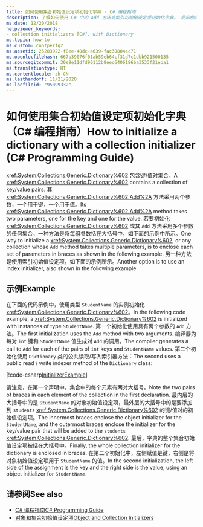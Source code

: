 ```yaml
---
title: 如何使用集合初始值设定项初始化字典 - C# 编程指南
description: 了解如何使用 C# 中的 Add 方法或索引初始值设定项初始化字典。 此示例显示了这两个选项。
ms.date: 12/20/2018
helpviewer_keywords:
- collection initializers [C#], with Dictionary
ms.topic: how-to
ms.custom: contperfq2
ms.assetid: 25283922-f8ee-40dc-a639-fac30804ec71
ms.openlocfilehash: 667b39076f01ab59eb64cf31d7c1dbb921500135
ms.sourcegitcommit: 30e9e11dfd90112b8eec6406186ba3533f21eba1
ms.translationtype: HT
ms.contentlocale: zh-CN
ms.lasthandoff: 11/21/2020
ms.locfileid: "95099332"
---
```

# <a name="how-to-initialize-a-dictionary-with-a-collection-initializer-c-programming-guide"></a><span data-ttu-id="a3e57-104">如何使用集合初始值设定项初始化字典（C# 编程指南）</span><span class="sxs-lookup"><span data-stu-id="a3e57-104">How to initialize a dictionary with a collection initializer (C# Programming Guide)</span></span>

<span data-ttu-id="a3e57-105"><xref:System.Collections.Generic.Dictionary%602> 包含键/值对集合。</span><span class="sxs-lookup"><span data-stu-id="a3e57-105">A <xref:System.Collections.Generic.Dictionary%602> contains a collection of key/value pairs.</span></span> <span data-ttu-id="a3e57-106">其 <xref:System.Collections.Generic.Dictionary%602.Add%2A> 方法采用两个参数，一个用于键，一个用于值。</span><span class="sxs-lookup"><span data-stu-id="a3e57-106">Its <xref:System.Collections.Generic.Dictionary%602.Add%2A> method takes two parameters, one for the key and one for the value.</span></span> <span data-ttu-id="a3e57-107">若要初始化 <xref:System.Collections.Generic.Dictionary%602> 或其 `Add` 方法采用多个参数的任何集合，一种方法是将每组参数括在大括号中，如下面的示例中所示。</span><span class="sxs-lookup"><span data-stu-id="a3e57-107">One way to initialize a <xref:System.Collections.Generic.Dictionary%602>, or any collection whose `Add` method takes multiple parameters, is to enclose each set of parameters in braces as shown in the following example.</span></span> <span data-ttu-id="a3e57-108">另一种方法是使用索引初始值设定项，如下面的示例所示。</span><span class="sxs-lookup"><span data-stu-id="a3e57-108">Another option is to use an index initializer, also shown in the following example.</span></span>

## <a name="example"></a><span data-ttu-id="a3e57-109">示例</span><span class="sxs-lookup"><span data-stu-id="a3e57-109">Example</span></span>

<span data-ttu-id="a3e57-110">在下面的代码示例中，使用类型 `StudentName` 的实例初始化 <xref:System.Collections.Generic.Dictionary%602>。</span><span class="sxs-lookup"><span data-stu-id="a3e57-110">In the following code example, a <xref:System.Collections.Generic.Dictionary%602> is initialized with instances of type `StudentName`.</span></span>  <span data-ttu-id="a3e57-111">第一个初始化使用具有两个参数的 `Add` 方法。</span><span class="sxs-lookup"><span data-stu-id="a3e57-111">The first initialization uses the `Add` method with two arguments.</span></span> <span data-ttu-id="a3e57-112">编译器为每对 `int` 键和 `StudentName` 值生成对 `Add` 的调用。</span><span class="sxs-lookup"><span data-stu-id="a3e57-112">The compiler generates a call to `Add` for each of the pairs of `int` keys and `StudentName` values.</span></span> <span data-ttu-id="a3e57-113">第二个初始化使用 `Dictionary` 类的公共读取/写入索引器方法：</span><span class="sxs-lookup"><span data-stu-id="a3e57-113">The second uses a public read / write indexer method of the `Dictionary` class:</span></span>

[!code-csharp[InitializerExample](../../../../samples/snippets/csharp/programming-guide/classes-and-structs/object-collection-initializers/HowToDictionaryInitializer.cs#HowToDictionaryInitializer)]  

<span data-ttu-id="a3e57-114">请注意，在第一个声明中，集合中的每个元素有两对大括号。</span><span class="sxs-lookup"><span data-stu-id="a3e57-114">Note the two pairs of braces in each element of the collection in the first declaration.</span></span> <span data-ttu-id="a3e57-115">最内层的大括号中的是 `StudentName` 的对象初始值设定项，最外层的大括号中的是要添加到 `students` <xref:System.Collections.Generic.Dictionary%602> 的键/值对的初始值设定项。</span><span class="sxs-lookup"><span data-stu-id="a3e57-115">The innermost braces enclose the object initializer for the `StudentName`, and the outermost braces enclose the initializer for the key/value pair that will be added to the `students` <xref:System.Collections.Generic.Dictionary%602>.</span></span> <span data-ttu-id="a3e57-116">最后，字典的整个集合初始值设定项被括在大括号中。</span><span class="sxs-lookup"><span data-stu-id="a3e57-116">Finally, the whole collection initializer for the dictionary is enclosed in braces.</span></span> <span data-ttu-id="a3e57-117">在第二个初始化中，左侧赋值是键，右侧是将对象初始值设定项用于 `StudentName` 的值。</span><span class="sxs-lookup"><span data-stu-id="a3e57-117">In the second initialization, the left side of the assignment is the key and the right side is the value, using an object initializer for `StudentName`.</span></span>

## <a name="see-also"></a><span data-ttu-id="a3e57-118">请参阅</span><span class="sxs-lookup"><span data-stu-id="a3e57-118">See also</span></span>

- [<span data-ttu-id="a3e57-119">C# 编程指南</span><span class="sxs-lookup"><span data-stu-id="a3e57-119">C# Programming Guide</span></span>](../index.md)
- [<span data-ttu-id="a3e57-120">对象和集合初始值设定项</span><span class="sxs-lookup"><span data-stu-id="a3e57-120">Object and Collection Initializers</span></span>](./object-and-collection-initializers.md)
